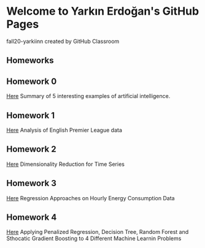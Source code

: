 
# Welcome to Yarkın Erdoğan's GitHub Pages
fall20-yarkiinn created by GitHub Classroom

## Homeworks

## Homework 0
[Here](https://bu-ie-582.github.io/fall20-yarkiinn/files/Example_HW0)  Summary of 5 interesting examples of artificial intelligence.



## Homework 1
[Here](https://bu-ie-582.github.io/fall20-yarkiinn/files/Homework_1.html) Analysis of English Premier League data



## Homework 2
[Here](https://bu-ie-582.github.io/fall20-yarkiinn/files/Homework2.html) Dimensionality Reduction for Time Series


## Homework 3
[Here](https://bu-ie-582.github.io/fall20-yarkiinn/files/Homework3.html) Regression Approaches on Hourly Energy Consumption Data

## Homework 4
[Here](https://bu-ie-582.github.io/fall20-yarkiinn/files/Homework4.html) Applying Penalized Regression, Decision Tree, Random Forest and Sthocatic Gradient Boosting to 4 Different Machine Learnin Problems

